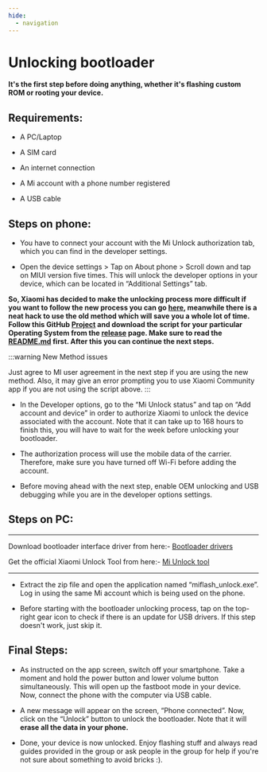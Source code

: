 ```yaml
---
hide:
  - navigation
---
```

# **Unlocking bootloader**
**It's the first step before doing anything, whether it's flashing custom ROM or rooting your device.**

## Requirements:

* A PC/Laptop

* A SIM card

* An internet connection

* A Mi account with a phone number registered

* A USB cable

## Steps on phone:
* You have to connect your account with the Mi Unlock authorization tab, which you can find in the developer settings.

* Open the device settings > Tap on About phone > Scroll down and tap on MIUI version five times. This will unlock the developer options in your device, which can be located in “Additional Settings” tab.

**So, Xiaomi has decided to make the unlocking process more difficult if you want to follow the new process you can go [here](https://xdaforums.com/t/how-to-unlock-bootloader-on-xiaomi-hyperos-all-devices.4654009/), meanwhile there is a neat hack to use the old method which will save you a whole lot of time. Follow this GitHub [Project](https://github.com/TheAirBlow/HyperSploit) and download the script for your particular Operating System from the [release](https://github.com/TheAirBlow/HyperSploit/releases) page. Make sure to read the [README.md](https://github.com/TheAirBlow/HyperSploit?tab=readme-ov-file#hypersploit) first. After this you can continue the next steps.**

:::warning
New Method issues

Just agree to MI user agreement in the next step if you are using the new method.
Also, it may give an error prompting you to use Xiaomi Community app if you are not using the script above.
:::

* In the Developer options, go to the “Mi Unlock status” and tap on “Add account and device” in order to authorize Xiaomi to unlock the device associated with the account. Note that it can take up to 168 hours to finish this, you will have to wait for the week before unlocking your bootloader.

* The authorization process will use the mobile data of the carrier. Therefore, make sure you have turned off Wi-Fi before adding the account.

* Before moving ahead with the next step, enable OEM unlocking and USB debugging while you are in the developer options settings.

## Steps on PC:

*** 
Download bootloader interface driver from here:- [Bootloader drivers](https://t.me/XAGASupport/446550)

Get the official Xiaomi Unlock Tool from here:- [Mi Unlock tool](https://miuirom.org/updates/mi-flash-unlock)
***

* Extract the zip file and open the application named “miflash_unlock.exe”. Log in using the same Mi account which is being used on the phone.

* Before starting with the bootloader unlocking process, tap on the top-right gear icon to check if there is an update for USB drivers. If this step doesn't work, just skip it.

## Final Steps:

* As instructed on the app screen, switch off your smartphone. Take a moment and hold the power button and lower volume button simultaneously. This will open up the fastboot mode in your device. Now, connect the phone with the computer via USB cable.

* A new message will appear on the screen, “Phone connected”. Now, click on the “Unlock” button to unlock the bootloader. Note that it will **erase all the data in your phone.**

* Done, your device is now unlocked. Enjoy flashing stuff and always read guides provided in the group or ask people in the group for help if you're not sure about something to avoid bricks :).

